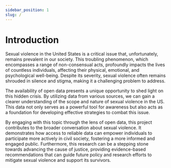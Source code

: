 ```yaml
---
sidebar_position: 1
slug: /
---
```


# Introduction

Sexual violence in the United States is a critical issue that, unfortunately, remains prevalent in our society. This troubling phenomenon, which encompasses a range of non-consensual acts, profoundly impacts the lives of countless individuals, affecting their physical, emotional, and psychological well-being. Despite its severity, sexual violence often remains shrouded in silence and stigma, making it a challenging problem to address. 

The availability of open data presents a unique opportunity to shed light on this hidden crisis. By utilizing data from various sources, we can gain a clearer understanding of the scope and nature of sexual violence in the US. This data not only serves as a powerful tool for awareness but also acts as a foundation for developing effective strategies to combat this issue.

By engaging with this topic through the lens of open data, this project contributes to the broader conversation about sexual violence. It demonstrates how access to reliable data can empower individuals to participate more actively in civil society, fostering a more informed and engaged public. Furthermore, this research can be a stepping stone towards advancing the cause of justice, providing evidence-based recommendations that can guide future policy and research efforts to mitigate sexual violence and support its survivors. 